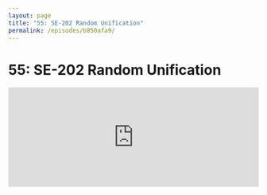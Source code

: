 ```yaml
---
layout: page
title: "55: SE-202 Random Unification"
permalink: /episodes/b850afa9/
---
```


# 55: SE-202 Random Unification

<iframe frameBorder="0" height="200px" scrolling="no" seamless src="https://player.simplecast.com/da8a81c5-cf62-46b1-a7c9-1bd1e5844933" width="100%" />

- Proposal: https://github.com/apple/swift-evolution/blob/master/proposals/0202-random-unification.md
- Swift Evolution thread: https://forums.swift.org/t/proposal-random-unification/6626
- Implementation: https://github.com/apple/swift/pull/12772
- Acceptance post: https://forums.swift.org/t/accepted-se-020-random-unification/12040

### Thank you to [Bitrise.io](https://www.bitrise.io/?utm_source=swift_unwrapped_spec&utm_medium=podcast&utm_campaign=w17) for sponsoring this episode!

Bitrise is Mobile Continuous Integration and Delivery for your whole team, with dozens of integrations for your favourite services. Be sure to check out their new [iOS Auto Provision step](https://blog.bitrise.io/ios-auto-provision-step) for your Xcode projects.

Check them out and let them know we sent you at [Bitrise.io](https://www.bitrise.io/?utm_source=swift_unwrapped_spec&utm_medium=podcast&utm_campaign=w17)

### Get in Touch 

If you're enjoying the show and want to say thank you, the best way to do that is by [leaving us a review on iTunes](https://itunes.apple.com/us/podcast/swift-unwrapped/id1209817203?mt=2)! It lets us know what you think of the show and helps us climb the charts so other people can find the show.

We've also got a channel set up on Spectrum.chat! If you want to talk about today's episode, ask us a question or just follow the conversation, jump in anytime at: [spectrum.chat/specfm/swift-unwrapped](https://spectrum.chat/specfm/swift-unwrapped)
